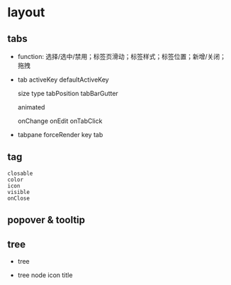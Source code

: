 # layout
## tabs
- function: 选择/选中/禁用；标签页滑动；标签样式；标签位置；新增/关闭；拖拽
- tab
    activeKey
    defaultActiveKey

    size
    type
    tabPosition
    tabBarGutter

    animated

    onChange
    onEdit
    onTabClick
- tabpane
    forceRender
    key
    tab

## tag
    closable
    color
    icon
    visible
    onClose

## popover & tooltip

## tree
- tree

- tree node
    icon
    title

